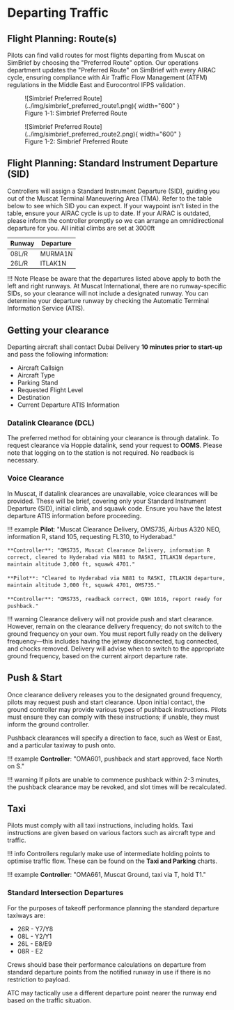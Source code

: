 # Departing Traffic
## Flight Planning: Route(s)
Pilots can find valid routes for most flights departing from Muscat on SimBrief by choosing the "Preferred Route" option. Our operations department updates the "Preferred Route" on SimBrief with every AIRAC cycle, ensuring compliance with Air Traffic Flow Management (ATFM) regulations in the Middle East and Eurocontrol IFPS validation.

<figure markdown>
![Simbrief Preferred Route](../img/simbrief_preferred_route1.png){ width="600" }
  <figcaption>Figure 1-1: Simbrief Preferred Route</figcaption>
</figure>

<figure markdown>
![Simbrief Preferred Route](../img/simbrief_preferred_route2.png){ width="600" }
  <figcaption>Figure 1-2: Simbrief Preferred Route</figcaption>
</figure>

## Flight Planning: Standard Instrument Departure (SID)
Controllers will assign a Standard Instrument Departure (SID), guiding you out of the Muscat Terminal Maneuvering Area (TMA). Refer to the table below to see which SID you can expect. If your waypoint isn't listed in the table, ensure your AIRAC cycle is up to date. If your AIRAC is outdated, please inform the controller promptly so we can arrange an omnidirectional departure for you. All initial climbs are set at 3000ft

| Runway | Departure |
|--------|-----------|
| 08L/R  |  MURMA1N  |
| 26L/R  |  ITLAK1N  |

!!! Note
    Please be aware that the departures listed above apply to both the left and right runways. At Muscat International, there are no runway-specific SIDs, so your clearance will not include a designated runway. You can determine your departure runway by checking the Automatic Terminal Information Service (ATIS).

## Getting your clearance
Departing aircraft shall contact Dubai Delivery **10 minutes prior to start-up** and pass the following information:
<ul>
    <li>Aircraft Callsign</li>
    <li>Aircraft Type</li>
    <li>Parking Stand</li>
    <li>Requested Flight Level</li>
    <li>Destination</li>
    <li>Current Departure ATIS Information</li>
</ul>

### Datalink Clearance (DCL)
The preferred method for obtaining your clearance is through datalink. To request clearance via Hoppie datalink, send your request to **OOMS**. Please note that logging on to the station is not required. No readback is necessary.

### Voice Clearance
In Muscat, if datalink clearances are unavailable, voice clearances will be provided. These will be brief, covering only your Standard Instrument Departure (SID), initial climb, and squawk code. Ensure you have the latest departure ATIS information before proceeding.

!!! example
    **Pilot**: "Muscat Clearance Delivery, OMS735, Airbus A320 NEO, information R, stand 105, requesting FL310, to Hyderabad."

    **Controller**: "OMS735, Muscat Clearance Delivery, information R correct, cleared to Hyderabad via N881 to RASKI, ITLAK1N departure, maintain altitude 3,000 ft, squawk 4701."

    **Pilot**: "Cleared to Hyderabad via N881 to RASKI, ITLAK1N departure, maintain altitude 3,000 ft, squawk 4701, OMS735."

    **Controller**: "OMS735, readback correct, QNH 1016, report ready for pushback."

!!! warning
    Clearance delivery will not provide push and start clearance. However, remain on the clearance delivery frequency; do not switch to the ground frequency on your own. You must report fully ready on the delivery frequency—this includes having the jetway disconnected, tug connected, and chocks removed. Delivery will advise when to switch to the appropriate ground frequency, based on the current airport departure rate.

## Push & Start
Once clearance delivery releases you to the designated ground frequency, pilots may request push and start clearance. Upon initial contact, the ground controller may provide various types of pushback instructions. Pilots must ensure they can comply with these instructions; if unable, they must inform the ground controller.

Pushback clearances will specify a direction to face, such as West or East, and a particular taxiway to push onto.

!!! example
    **Controller**: "OMA601, pushback and start approved, face North on S."

!!! warning
    If pilots are unable to commence pushback within 2-3 minutes, the pushback clearance may be revoked, and slot times will be recalculated.

## Taxi
Pilots must comply with all taxi instructions, including holds. Taxi instructions are given based on various factors such as aircraft type and traffic.

!!! info
    Controllers regularly make use of intermediate holding points to optimise traffic flow. These can be found on the **Taxi and Parking** charts.

!!! example
    **Controller**: "OMA661, Muscat Ground, taxi via T, hold T1."

### Standard Intersection Departures
For the purposes of takeoff performance planning the standard departure taxiways are:

* 26R - Y7/Y8
* 08L - Y2/Y1
* 26L - E8/E9
* 08R - E2

Crews should base their performance calculations on departure from standard departure points from the notified runway in use if there is no restriction to payload.

ATC may tactically use a different departure point nearer the runway end based on the traffic situation.
